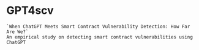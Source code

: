 # GPT4scv
    `When ChatGPT Meets Smart Contract Vulnerability Detection: How Far Are We?`
    An empirical study on detecting smart contract vulnerabilities using ChatGPT
